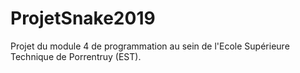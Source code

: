 # ProjetSnake2019

Projet du module 4 de programmation au sein de l'Ecole Supérieure Technique de Porrentruy (EST).
